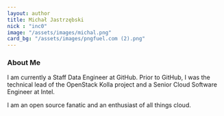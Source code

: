 ```yaml
---
layout: author
title: Michał Jastrzębski
nick : "inc0"
image: "/assets/images/michal.png"
card_bg: "/assets/images/pngfuel.com (2).png"
---
```


### About Me

I am currently a Staff Data Engineer at GitHub. Prior to GitHub, I was the technical lead of the OpenStack Kolla project and a Senior Cloud Software Engineer at Intel.

I am an open source fanatic and an enthusiast of all things cloud.
